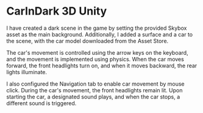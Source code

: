 # CarInDark 3D Unity

I have created a dark scene in the game by setting the provided Skybox asset as the main background. Additionally, I added a surface and a car to the scene, with the car model downloaded from the Asset Store.

The car's movement is controlled using the arrow keys on the keyboard, and the movement is implemented using physics. When the car moves forward, the front headlights turn on, and when it moves backward, the rear lights illuminate.

I also configured the Navigation tab to enable car movement by mouse click. During the car's movement, the front headlights remain lit. Upon starting the car, a designated sound plays, and when the car stops, a different sound is triggered.
